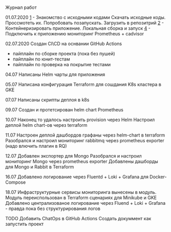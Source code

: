 Журнал работ

01.07.2020
[1](https://github.com/vasiliev-alexey/otus_devops_project/issues/1) - Знакомство с исходными кодами
Скачать исходные коды. Проссмотеть их. Попробовать позапускать. Загрузить в репозитрий
[2](https://github.com/vasiliev-alexey/otus_devops_project/issues/2) - Контейнеризировать приложение. Локальная сборка и запуск
[4](https://github.com/vasiliev-alexey/otus_devops_project/issues/4) - Подключить к приложению мониторинг Prometheus + cadvisor

02.07.2020
Создан CI\CD на оснвании GitHub Actions
- пайплайн по сборке проекта (пока без пушей)
- пайплайн по юнит-тестам
- пайплайн по проверка на покрытие тестами


04.07
Написаны Helm  чарты  для приложения

05.07
Написана конфигурация Terraform для сошдания K8s кластера в GKE

07.07
Написаны скрипты деплоя в  k8s

09.07
Создан и протетсирован helm   chart Prometheus

10.07 
Наконец то удалось настроить  provision через Helm
Настроил деплой  helm  chart-ов через  terraform

11.07
Настроен деплой дашбордов графаны  через helm-chart  в terraform
Разобрался и настроил  мониторинг   rabbitmq через  prometheus exporter (надо влючить плагин в RQ)

12.07
Добавлен экспортер для Mongo
Разобрался и настроил  мониторинг   Mongo через  prometheus exporter
Добавлены дашборды  для Mongo и Rabbit в Terraform


16.07
Добавлено логирование через Fluentd + Loki + Grafana для Docker-Compose

18.07
Инфраструктурные сервисы мониторинга вынесены в модуль.
Модуль переиспользован в Terraform  сценариях для Minikube и GKE
Добавлено централизованое логирование через Fluend + Loki + Grafana -  правда пока без структурирования логов


TODO
Добавить ChatOps  в GitHub Actions
Создать докуммент как запустить проект